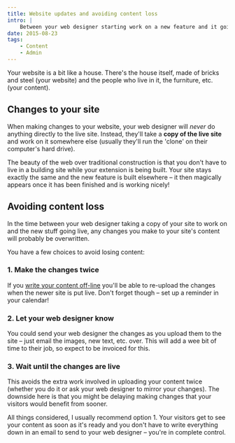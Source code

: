 ```yaml
---
title: Website updates and avoiding content loss
intro: |
    Between your web designer starting work on a new feature and it going live, any changes you make to your website could be lost. Here's how to avoid th
date: 2015-08-23
tags:
    - Content
    - Admin
---
```


Your website is a bit like a house. There's the house itself, made of bricks and steel (your website) and the people who live in it, the furniture, etc. (your content).


Changes to your site
---------------------

When making changes to your website, your web designer will _never_ do anything directly to the live site. Instead, they'll take a **copy of the live site** and work on it somewhere else (usually they'll run the 'clone' on their computer's hard drive).

The beauty of the web over traditional construction is that you don't have to live in a building site while your extension is being built. Your site stays exactly the same and the new feature is built elsewhere – it then magically appears once it has been finished and is working nicely!


Avoiding content loss
----------------------

In the time between your web designer taking a copy of your site to work on and the new stuff going live, any changes you make to your site's content will probably be overwritten.

You have a few choices to avoid losing content:

### 1. Make the changes twice

If you [write your content off-line](/blog/edit-your-blog-posts-off-line) you'll be able to re-upload the changes when the newer site is put live. Don't forget though – set up a reminder in your calendar!

### 2. Let your web designer know

You could send your web designer the changes as you upload them to the site – just email the images, new text, etc. over. This will add a wee bit of time to their job, so expect to be invoiced for this.

### 3. Wait until the changes are live

This avoids the extra work involved in uploading your content twice (whether you do it or ask your web designer to mirror your changes). The downside here is that you might be delaying making changes that your visitors would benefit from sooner.

All things considered, I usually recommend option 1. Your visitors get to see your content as soon as it's ready and you don't have to write everything down in an email to send to your web designer – you're in complete control.
